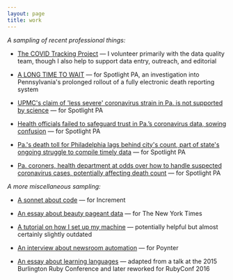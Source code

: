 ```yaml
---
layout: page
title: work
---
```

*A sampling of recent professional things:*

- [The COVID Tracking Project](https://covidtracking.com) — I volunteer primarily with the data quality team, though I also help to support data entry, outreach, and editorial

- [A LONG TIME TO WAIT](https://www.spotlightpa.org/news/2020/09/pa-coronavirus-deaths-reporting-edrs/) — for Spotlight PA, an investigation into Pennsylvania's prolonged rollout of a fully electronic death reporting system

- [UPMC's claim of 'less severe' coronavirus strain in Pa. is not supported by science](https://www.spotlightpa.org/news/2020/07/coronavirus-less-severe-strain-pennsylvania-upmc-claim/) — for Spotlight PA

- [Health officials failed to safeguard trust in Pa.’s coronavirus data, sowing confusion](https://www.spotlightpa.org/news/2020/06/pennsylvania-coronavirus-data-death-cases-confusion/) — for Spotlight PA

- [Pa.'s death toll for Philadelphia lags behind city's count, part of state's ongoing struggle to compile timely data](https://www.spotlightpa.org/news/2020/05/pennsylvania-philadelphia-coronavirus-death-toll/) — for Spotlight PA

- [Pa. coroners, health department at odds over how to handle suspected coronavirus cases, potentially affecting death count](https://www.spotlightpa.org/news/2020/04/pennsylvania-coronavirus-coroners-testing-communication-health-department/) — for Spotlight PA


*A more miscellaneous sampling:*

- [A sonnet about code](https://increment.com/programming-languages/code-poetry/) — for Increment

- [An essay about beauty pageant data](https://www.nytimes.com/2018/09/12/insider/miss-america-data-software.html) — for The New York Times

- [A tutorial on how I set up my machine](https://open.nytimes.com/set-up-your-mac-like-an-interactive-news-developer-bb8d2c4097e5) — potentially helpful but almost certainly slightly outdated

- [An interview about newsroom automation](https://www.poynter.org/tech-tools/2016/you-can-steal-sara-simons-sewage-bot-and-everything-else-she-makes/) — for Poynter

- [An essay about learning languages](https://medium.com/@sarambsimon/learning-fluency-672988a7ae52) — adapted from a talk at the 2015 Burlington Ruby Conference and later reworked for RubyConf 2016
